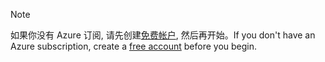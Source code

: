 > [!NOTE]
> <span data-ttu-id="1fdb6-101">如果你没有 Azure 订阅, 请先创建[免费帐户](https://azure.microsoft.com/free/?azure-portal=true), 然后再开始。</span><span class="sxs-lookup"><span data-stu-id="1fdb6-101">If you don't have an Azure subscription, create a [free account](https://azure.microsoft.com/free/?azure-portal=true) before you begin.</span></span>